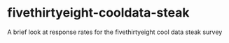 # fivethirtyeight-cooldata-steak
A brief look at response rates for the fivethirtyeight cool data steak survey
